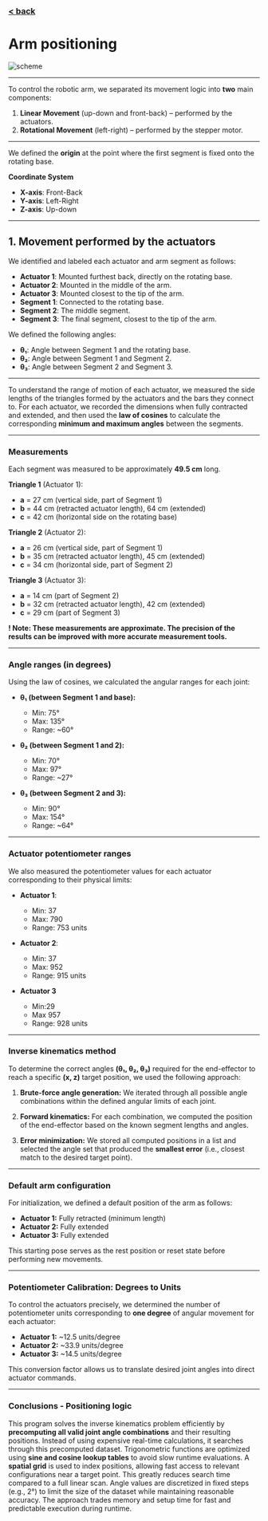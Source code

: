 ### [< back](../GuideForDocumentation.md)
# Arm positioning

![scheme](img/armscheme.jpg)

---

To control the robotic arm, we separated its movement logic into **two** main components:
1. **Linear Movement** (up-down and front-back) – performed by the actuators.
2. **Rotational Movement** (left-right) – performed by the stepper motor.

---

We defined the **origin** at the point where the first segment is fixed onto the rotating base. 

**Coordinate System**

* **X-axis**: Front-Back
* **Y-axis**: Left-Right
* **Z-axis**: Up-down

---

## 1. Movement performed by the actuators

We identified and labeled each actuator and arm segment as follows:

* **Actuator 1**: Mounted furthest back, directly on the rotating base.
* **Actuator 2**: Mounted in the middle of the arm.
* **Actuator 3**: Mounted closest to the tip of the arm.
* **Segment 1**: Connected to the rotating base.
* **Segment 2**: The middle segment.
* **Segment 3**: The final segment, closest to the tip of the arm.

We defined the following angles:

* **θ₁**: Angle between Segment 1 and the rotating base.
* **θ₂**: Angle between Segment 1 and Segment 2.
* **θ₃**: Angle between Segment 2 and Segment 3.

---

To understand the range of motion of each actuator, we measured the side lengths of the triangles formed by the actuators and the bars they connect to. For each actuator, we recorded the dimensions when fully contracted and extended, and then used the **law of cosines** to calculate the corresponding **minimum and maximum angles** between the segments.

---

### Measurements

Each segment was measured to be approximately **49.5 cm** long.

**Triangle 1** (Actuator 1):

* **a** = 27 cm (vertical side, part of Segment 1)
* **b** = 44 cm (retracted actuator length), 64 cm (extended)
* **c** = 42 cm (horizontal side on the rotating base)

**Triangle 2** (Actuator 2):

* **a** = 26 cm (vertical side, part of Segment 1)
* **b** = 35 cm (retracted actuator length), 45 cm (extended)
* **c** = 34 cm (horizontal side, part of Segment 2)

**Triangle 3** (Actuator 3):

* **a** = 14 cm (part of Segment 2)
* **b** = 32 cm (retracted actuator length), 42 cm (extended)
* **c** = 29 cm (part of Segment 3)

**! Note: These measurements are approximate. The precision of the results can be improved with more accurate measurement tools.** 

---

### Angle ranges (in degrees)

Using the law of cosines, we calculated the angular ranges for each joint:

* **θ₁ (between Segment 1 and base):**
    * Min: 75°
    * Max: 135°
    * Range: ~60°

* **θ₂ (between Segment 1 and 2):**
    * Min: 70°
    * Max: 97°
    * Range: ~27°

* **θ₃ (between Segment 2 and 3):**
    * Min: 90°
    * Max: 154°
    * Range: ~64°

---

### Actuator potentiometer ranges

We also measured the potentiometer values for each actuator corresponding to their physical limits:

* **Actuator 1**:
    * Min: 37
    * Max: 790
    * Range: 753 units

* **Actuator 2**:
    * Min: 37
    * Max: 952
    * Range: 915 units

* **Actuator 3**
    * Min:29
    * Max 957
    * Range: 928 units

---

### Inverse kinematics method 

To determine the correct angles **(θ₁, θ₂, θ₃)** required for the end-effector to reach a specific **(x, z)** target position, we used the following approach:

1. **Brute-force angle generation:**
    We iterated through all possible angle combinations within the defined angular limits of each joint.

2. **Forward kinematics:**
    For each combination, we computed the position of the end-effector based on the known segment lengths and angles.

3. **Error minimization:**
    We stored all computed positions in a list and selected the angle set that produced the **smallest error** (i.e., closest match to the desired target point).

---

### Default arm configuration

For initialization, we defined a default position of the arm as follows:

* **Actuator 1:** Fully retracted (minimum length)
* **Actuator 2:** Fully extended
* **Actuator 3:** Fully extended

This starting pose serves as the rest position or reset state before performing new movements.

---

### Potentiometer Calibration: Degrees to Units

To control the actuators precisely, we determined the number of potentiometer units corresponding to **one degree** of angular movement for each actuator:

* **Actuator 1:** ~12.5 units/degree
* **Actuator 2:** ~33.9 units/degree
* **Actuator 3:** ~14.5 units/degree

This conversion factor allows us to translate desired joint angles into direct actuator commands.

---

### Conclusions - Positioning logic

This program solves the inverse kinematics problem efficiently by **precomputing all valid joint angle combinations** and their resulting positions. Instead of using expensive real-time calculations, it searches through this precomputed dataset. Trigonometric functions are optimized using **sine and cosine lookup tables** to avoid slow runtime evaluations. A **spatial grid** is used to index positions, allowing fast access to relevant configurations near a target point. This greatly reduces search time compared to a full linear scan. Angle values are discretized in fixed steps (e.g., 2°) to limit the size of the dataset while maintaining reasonable accuracy. The approach trades memory and setup time for fast and predictable execution during runtime.



